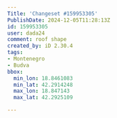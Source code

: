 ```yaml
---
Title: 'Changeset #159953305'
PublishDate: 2024-12-05T11:28:13Z
id: 159953305
user: dada24
comment: roof shape
created_by: iD 2.30.4
tags:
- Montenegro
- Budva
bbox:
  min_lon: 18.8461083
  min_lat: 42.2914248
  max_lon: 18.847143
  max_lat: 42.2925109

---
```

